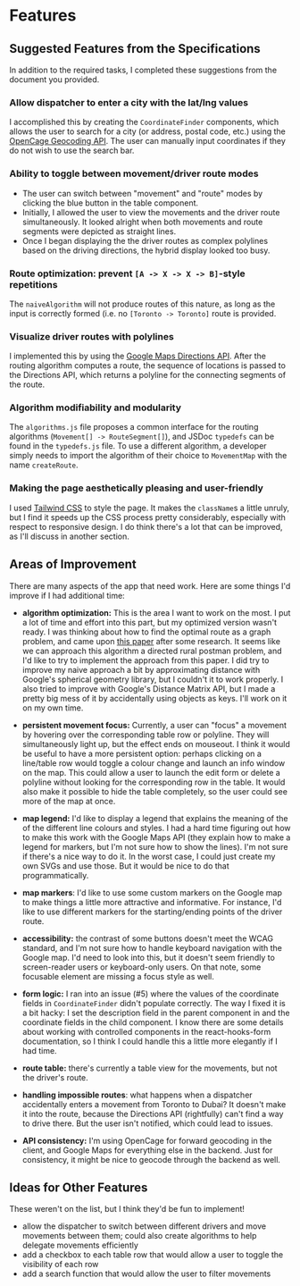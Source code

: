 # Features

## Suggested Features from the Specifications

In addition to the required tasks, I completed these suggestions from the
document you provided.

### Allow dispatcher to enter a city with the lat/lng values

I accomplished this by creating the `CoordinateFinder` components, which allows
the user to search for a city (or address, postal code, etc.) using the
[OpenCage Geocoding API](https://opencagedata.com/api). The user can manually
input coordinates if they do not wish to use the search bar.

### Ability to toggle between movement/driver route modes

- The user can switch between "movement" and "route" modes by clicking the
  blue button in the table component.
- Initially, I allowed the user to view the movements and the driver route
  simultaneously. It looked alright when both movements and route segments
  were depicted as straight lines.
- Once I began displaying the the driver routes as complex polylines based on
  the driving directions, the hybrid display looked too busy.

### Route optimization: prevent `[A -> X -> X -> B]`-style repetitions

The `naiveAlgorithm` will not produce routes of this nature, as long as the
input is correctly formed (i.e. no `[Toronto -> Toronto]` route is provided.

### Visualize driver routes with polylines

I implemented this by using the
[Google Maps Directions API](https://developers.google.com/maps/documentation/directions/overview).
After the routing algorithm computes a route, the sequence of locations is
passed to the Directions API, which returns a polyline for the connecting
segments of the route.

### Algorithm modifiability and modularity

The `algorithms.js` file proposes a common interface for the routing
algorithms (`Movement[] -> RouteSegment[]`), and JSDoc `typedefs` can be found
in the `typedefs.js` file. To use a different algorithm, a developer simply
needs to import the algorithm of their choice to `MovementMap` with the name
`createRoute`.

### Making the page aesthetically pleasing and user-friendly

I used [Tailwind CSS](https://tailwindcss.com/docs) to style the page. It
makes the `className`s a little unruly, but I find it speeds up the CSS
process pretty considerably, especially with respect to responsive design.
I do think there's a lot that can be improved, as I'll discuss in another
section.

## Areas of Improvement

There are many aspects of the app that need work. Here are some things I'd
improve if I had additional time:

- **algorithm optimization:** This is the area I want to work on the most. I
  put a lot of time and effort into this part, but my optimized version
  wasn't ready. I was thinking about how to find the optimal route as a
  graph problem, and came upon
  [this paper](https://pubsonline.informs.org/doi/pdf/10.1287/opre.43.3.399)
  after some research. It seems like we can approach this algorithm a
  directed rural postman problem, and I'd like to try to implement the
  approach from this paper. I did try to improve my naive approach a bit
  by approximating distance with Google's spherical geometry library, but I
  couldn't it to work properly. I also tried to improve with Google's Distance
  Matrix API, but I made a pretty big mess of it by accidentally using objects
  as keys. I'll work on it on my own time.
- **persistent movement focus:** Currently, a user can "focus" a movement by hovering
  over the corresponding table row or polyline. They will simultaneously
  light up, but the effect ends on mouseout. I think it would be useful to
  have a more persistent option: perhaps clicking on a line/table row would
  toggle a colour change and launch an info window on the map. This could
  allow a user to launch the edit form or delete a polyline without looking
  for the corresponding row in the table. It would also make it possible to
  hide the table completely, so the user could see more of the map at once.

- **map legend:** I'd like to display a legend that explains the meaning of the
  of the different line colours and styles. I had a hard time figuring out how
  to make this work with the Google Maps API (they explain how to make a
  legend for markers, but I'm not sure how to show the lines). I'm not sure if
  there's a nice way to do it. In the worst case, I could just create my own
  SVGs and use those. But it would be nice to do that programmatically.

- **map markers**: I'd like to use some custom markers on the Google map to make
  things a little more attractive and informative. For instance, I'd like to use
  different markers for the starting/ending points of the driver route.

- **accessibility:** the contrast of some buttons doesn't meet the WCAG standard,
  and I'm not sure how to handle keyboard navigation with the Google map. I'd
  need to look into this, but it doesn't seem friendly to screen-reader users
  or keyboard-only users. On that note, some focusable element are missing a
  focus style as well.

- **form logic:** I ran into an issue (#5) where the values of the coordinate
  fields in `CoordinateFinder` didn't populate correctly. The way I fixed it
  is a bit hacky: I set the description field in the parent component in
  and the coordinate fields in the child component. I know there
  are some details about working with controlled components in the
  react-hooks-form documentation, so I think I could handle this a little more
  elegantly if I had time.

- **route table:** there's currently a table view for the movements, but not
  the driver's route.

- **handling impossible routes**: what happens when a dispatcher accidentally
  enters a movement from Toronto to Dubai? It doesn't make it into the route,
  because the Directions API (rightfully) can't find a way to drive there. But
  the user isn't notified, which could lead to issues.

- **API consistency:** I'm using OpenCage for forward geocoding in the client,
  and Google Maps for everything else in the backend. Just for consistency, it
  might be nice to geocode through the backend as well.

## Ideas for Other Features

These weren't on the list, but I think they'd be fun to implement!

- allow the dispatcher to switch between different drivers and move
  movements between them; could also create algorithms to help delegate
  movements efficiently
- add a checkbox to each table row that would allow a user to toggle
  the visibility of each row
- add a search function that would allow the user to filter movements
